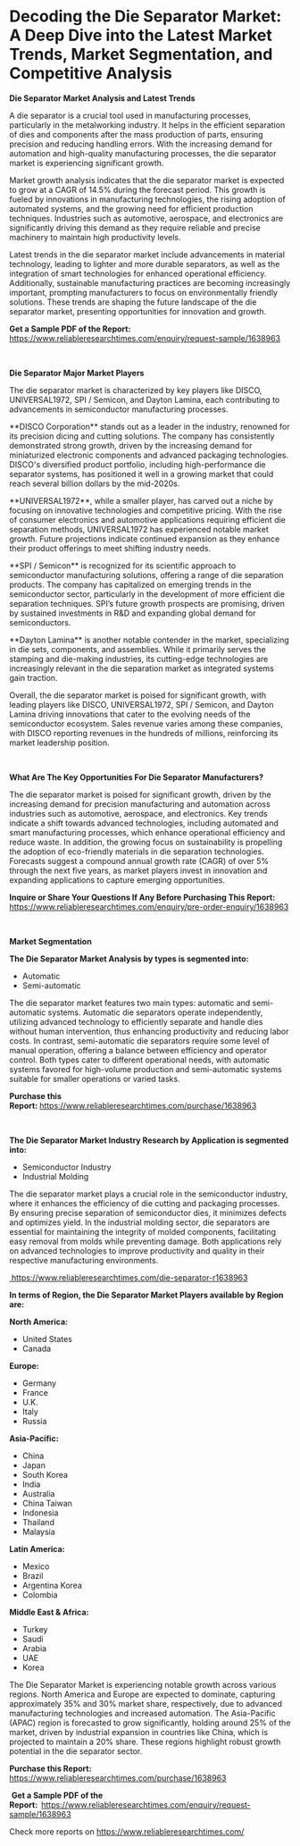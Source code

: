 <p><h1>Decoding the Die Separator Market: A Deep Dive into the Latest Market Trends, Market Segmentation, and Competitive Analysis</h1></p><p><strong>Die Separator Market Analysis and Latest Trends</strong></p>
<p><p>A die separator is a crucial tool used in manufacturing processes, particularly in the metalworking industry. It helps in the efficient separation of dies and components after the mass production of parts, ensuring precision and reducing handling errors. With the increasing demand for automation and high-quality manufacturing processes, the die separator market is experiencing significant growth.</p><p>Market growth analysis indicates that the die separator market is expected to grow at a CAGR of 14.5% during the forecast period. This growth is fueled by innovations in manufacturing technologies, the rising adoption of automated systems, and the growing need for efficient production techniques. Industries such as automotive, aerospace, and electronics are significantly driving this demand as they require reliable and precise machinery to maintain high productivity levels.</p><p>Latest trends in the die separator market include advancements in material technology, leading to lighter and more durable separators, as well as the integration of smart technologies for enhanced operational efficiency. Additionally, sustainable manufacturing practices are becoming increasingly important, prompting manufacturers to focus on environmentally friendly solutions. These trends are shaping the future landscape of the die separator market, presenting opportunities for innovation and growth.</p></p>
<p><strong>Get a Sample PDF of the Report:&nbsp;</strong> <a href="https://www.reliableresearchtimes.com/enquiry/request-sample/1638963?utm_campaign=3167&utm_medium=2&utm_source=Github&utm_content=ia&utm_term=08042025&utm_id=die-separator">https://www.reliableresearchtimes.com/enquiry/request-sample/1638963</a></p>
<p>&nbsp;</p>
<p><strong>Die Separator Major Market Players</strong></p>
<p><p>The die separator market is characterized by key players like DISCO, UNIVERSAL1972, SPI / Semicon, and Dayton Lamina, each contributing to advancements in semiconductor manufacturing processes. </p><p>**DISCO Corporation** stands out as a leader in the industry, renowned for its precision dicing and cutting solutions. The company has consistently demonstrated strong growth, driven by the increasing demand for miniaturized electronic components and advanced packaging technologies. DISCO's diversified product portfolio, including high-performance die separator systems, has positioned it well in a growing market that could reach several billion dollars by the mid-2020s.</p><p>**UNIVERSAL1972**, while a smaller player, has carved out a niche by focusing on innovative technologies and competitive pricing. With the rise of consumer electronics and automotive applications requiring efficient die separation methods, UNIVERSAL1972 has experienced notable market growth. Future projections indicate continued expansion as they enhance their product offerings to meet shifting industry needs.</p><p>**SPI / Semicon** is recognized for its scientific approach to semiconductor manufacturing solutions, offering a range of die separation products. The company has capitalized on emerging trends in the semiconductor sector, particularly in the development of more efficient die separation techniques. SPI’s future growth prospects are promising, driven by sustained investments in R&D and expanding global demand for semiconductors.</p><p>**Dayton Lamina** is another notable contender in the market, specializing in die sets, components, and assemblies. While it primarily serves the stamping and die-making industries, its cutting-edge technologies are increasingly relevant in the die separation market as integrated systems gain traction.</p><p>Overall, the die separator market is poised for significant growth, with leading players like DISCO, UNIVERSAL1972, SPI / Semicon, and Dayton Lamina driving innovations that cater to the evolving needs of the semiconductor ecosystem. Sales revenue varies among these companies, with DISCO reporting revenues in the hundreds of millions, reinforcing its market leadership position.</p></p>
<p>&nbsp;</p>
<p><strong>What Are The Key Opportunities For Die Separator Manufacturers?</strong></p>
<p><p>The die separator market is poised for significant growth, driven by the increasing demand for precision manufacturing and automation across industries such as automotive, aerospace, and electronics. Key trends indicate a shift towards advanced technologies, including automated and smart manufacturing processes, which enhance operational efficiency and reduce waste. In addition, the growing focus on sustainability is propelling the adoption of eco-friendly materials in die separation technologies. Forecasts suggest a compound annual growth rate (CAGR) of over 5% through the next five years, as market players invest in innovation and expanding applications to capture emerging opportunities.</p></p>
<p><strong>Inquire or Share Your Questions If Any Before Purchasing This Report:</strong> <a href="https://www.reliableresearchtimes.com/enquiry/pre-order-enquiry/1638963?utm_campaign=3167&utm_medium=2&utm_source=Github&utm_content=ia&utm_term=08042025&utm_id=die-separator">https://www.reliableresearchtimes.com/enquiry/pre-order-enquiry/1638963</a></p>
<p>&nbsp;</p>
<p><strong>Market Segmentation</strong></p>
<p><strong>The Die Separator Market Analysis by types is segmented into:</strong></p>
<p><ul><li>Automatic</li><li>Semi-automatic</li></ul></p>
<p><p>The die separator market features two main types: automatic and semi-automatic systems. Automatic die separators operate independently, utilizing advanced technology to efficiently separate and handle dies without human intervention, thus enhancing productivity and reducing labor costs. In contrast, semi-automatic die separators require some level of manual operation, offering a balance between efficiency and operator control. Both types cater to different operational needs, with automatic systems favored for high-volume production and semi-automatic systems suitable for smaller operations or varied tasks.</p></p>
<p><strong>Purchase this Report:&nbsp;</strong><a href="https://www.reliableresearchtimes.com/purchase/1638963?utm_campaign=3167&utm_medium=2&utm_source=Github&utm_content=ia&utm_term=08042025&utm_id=die-separator">https://www.reliableresearchtimes.com/purchase/1638963</a></p>
<p>&nbsp;</p>
<p><strong>The Die Separator Market Industry Research by Application is segmented into:</strong></p>
<p><ul><li>Semiconductor Industry</li><li>Industrial Molding</li></ul></p>
<p><p>The die separator market plays a crucial role in the semiconductor industry, where it enhances the efficiency of die cutting and packaging processes. By ensuring precise separation of semiconductor dies, it minimizes defects and optimizes yield. In the industrial molding sector, die separators are essential for maintaining the integrity of molded components, facilitating easy removal from molds while preventing damage. Both applications rely on advanced technologies to improve productivity and quality in their respective manufacturing environments.</p></p>
<p><a href="https://www.reliableresearchtimes.com/die-separator-r1638963?utm_campaign=3167&utm_medium=2&utm_source=Github&utm_content=ia&utm_term=08042025&utm_id=die-separator">&nbsp;https://www.reliableresearchtimes.com/die-separator-r1638963</a></p>
<p><strong>In terms of Region, the Die Separator Market Players available by Region are:</strong></p>
<p>
    <p> <strong> North America: </strong>
        <ul>
            <li>United States</li>
            <li>Canada</li>
        </ul>
        </p> 
    <p> <strong> Europe: </strong>
        <ul>
            <li>Germany</li>
            <li>France</li>
            <li>U.K.</li>
            <li>Italy</li>
            <li>Russia</li>
        </ul>
        </p> 
    <p> <strong> Asia-Pacific: </strong>
        <ul>
            <li>China</li>
            <li>Japan</li>
            <li>South Korea</li>
            <li>India</li>
            <li>Australia</li>
            <li>China Taiwan</li>
            <li>Indonesia</li>
            <li>Thailand</li>
            <li>Malaysia</li>
        </ul>
        </p> 
    <p> <strong> Latin America: </strong>
        <ul>
            <li>Mexico</li>
            <li>Brazil</li>
            <li>Argentina Korea</li>
            <li>Colombia</li>
        </ul>
        </p> 
    <p> <strong> Middle East & Africa: </strong>
        <ul>
            <li>Turkey</li>
            <li>Saudi</li>
            <li>Arabia</li>
            <li>UAE</li>
            <li>Korea</li>
        </ul>
    </p>
    </p>
<p><p>The Die Separator Market is experiencing notable growth across various regions. North America and Europe are expected to dominate, capturing approximately 35% and 30% market share, respectively, due to advanced manufacturing technologies and increased automation. The Asia-Pacific (APAC) region is forecasted to grow significantly, holding around 25% of the market, driven by industrial expansion in countries like China, which is projected to maintain a 20% share. These regions highlight robust growth potential in the die separator sector.</p></p>
<p><strong>Purchase this Report: </strong><a href="https://www.reliableresearchtimes.com/purchase/1638963?utm_campaign=3167&utm_medium=2&utm_source=Github&utm_content=ia&utm_term=08042025&utm_id=die-separator">https://www.reliableresearchtimes.com/purchase/1638963</a></p>
<p>&nbsp;<strong>Get a Sample PDF of the Report:&nbsp;&nbsp;</strong><a href="https://www.reliableresearchtimes.com/enquiry/request-sample/1638963?utm_campaign=3167&utm_medium=2&utm_source=Github&utm_content=ia&utm_term=08042025&utm_id=die-separator">https://www.reliableresearchtimes.com/enquiry/request-sample/1638963</a></p>
<p><strong></strong></p>
<p>Check more reports on <a href="https://www.reliableresearchtimes.com/?utm_campaign=3167&utm_medium=2&utm_source=Github&utm_content=ia&utm_term=08042025&utm_id=die-separator">https://www.reliableresearchtimes.com/</a></p>